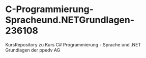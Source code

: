 # C-Programmierung-Spracheund.NETGrundlagen-236108
KursRepository zu Kurs C# Programmierung - Sprache und .NET Grundlagen der ppedv AG
